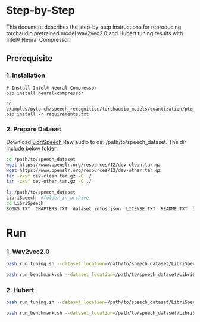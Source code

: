 Step-by-Step
============

This document describes the step-by-step instructions for reproducing torchaudio pretrained model wav2vec2.0 and Hubert tuning results with Intel® Neural Compressor.

## Prerequisite

### 1. Installation
```shell
# Install Intel® Neural Compressor
pip install neural-compressor
```
```shell
cd examples/pytorch/speech_recognition/torchaudio_models/quantization/ptq_static/fx
pip install -r requirements.txt
```

### 2. Prepare Dataset

Download [LibriSpeech](https://www.openslr.org/resources/12/) Raw audio to dir: /path/to/speech_dataset.  The dir include below folder:

```bash
cd /path/to/speech_dataset
wget https://www.openslr.org/resources/12/dev-clean.tar.gz
wget https://www.openslr.org/resources/12/dev-other.tar.gz
tar -zxvf dev-clean.tar.gz -C ./
tar -zxvf dev-other.tar.gz -C ./

ls /path/to/speech_dataset
LibriSpeech  #folder_in_archive
cd LibriSpeech
BOOKS.TXT  CHAPTERS.TXT  dataset_infos.json  LICENSE.TXT  README.TXT  SPEAKERS.TXT  test-clean  test-other
```
# Run

### 1. Wav2vec2.0
```bash
bash run_tuning.sh --dataset_location=/path/to/speech_dataset/LibriSpeech/test-clean --topology=wav2vec2 --output_model=./saved_results
```
```bash
bash run_benchmark.sh --dataset_location=/path/to/speech_dataset/LibriSpeech/test-clean --topology=wav2vec2 --output_model=./saved_results --mode=benchmark
```
### 2. Hubert

```bash
bash run_tuning.sh --dataset_location=/path/to/speech_dataset/LibriSpeech/test-clean --topology=hubert --output_model=./saved_results
```
```bash
bash run_benchmark.sh --dataset_location=/path/to/speech_dataset/LibriSpeech/test-clean --topology=hubert --output_model=./saved_results --mode=benchmark
```


